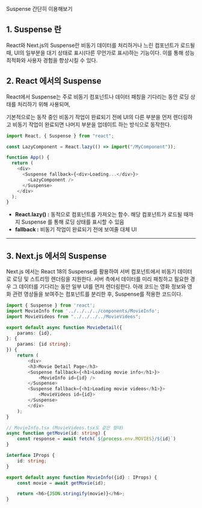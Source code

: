 Suspense 간단히 이용해보기

## 1. Suspense 란

React와 Next.js의 Suspense란 비동기 데이터를 처리하거나 느린 컴포넌트가 로드될 때, UI의 일부분을 대기 상태로 표시(다른 무언가로 표시)하는 기능이다. 이를 통해 성능 최적화와 사용자 경험을 향상시킬 수 있다.

## 2. React 에서의 Suspense

React에서 Suspense는 주로 비동기 컴포넌트나 데이터 패칭을 기다리는 동안 로딩 상태를 처리하기 위해 사용되며,

기본적으로는 동작 중인 비동기 작업이 완료되기 전에 UI의 다른 부분을 먼저 렌더링하고 비동기 작업이 완료되면 나머지 부분을 업데이트 하는 방식으로 동작한다.

```js
import React, { Suspense } from "react";

const LazyComponent = React.lazy(() => import("/MyComponent"));

function App() {
  return (
    <div>
      <Suspense fallback={<div>Loading...</div>}>
        <LazyComponent />
      </Suspense>
    </div>
  );
}
```

- **React.lazy() :** 동적으로 컴포넌트를 가져오는 함수. 해당 컴포넌트가 로드될 때까지 Suspense 를 통해 로딩 상태를 표시할 수 있음
- **fallback :** 비동기 작업이 완료되기 전에 보여줄 대체 UI

---

## 3. Next.js 에서의 Suspense

Next.js 에서는 React 18의 Suspense를 활용하여 서버 컴포넌트에서 비동기 데이터로 로딩 및 스트리밍 렌더링을 지원한다. 서버 측에서 데이터를 미리 패칭하고 필요한 경우 그 데이터를 기다리는 동안 일부 UI를 먼저 렌더링한다. 아래 코드는 영화 정보와 영화 관련 영상들을 보여주는 컴포넌트를 분리한 후, Suspense를 적용한 코드이다.

```ts
import { Suspense } from 'react';
import MovieInfo from '../../../../components/MovieInfo';
import MovieVideos from "../../../../MovieVideos";

export default async function MovieDetail({
    params: {id},
}: {
    params: {id string};
}) {
    return (
        <div>
        <h3>Movie Detail Page</h3>
        <Suspense fallback={<h1>Loading movie info</h1>}>
            <MovieInfo id={id} />
        </Suspense>
        <Suspense fallback={<h1>Loading movie videos</h1>}>
            <MovieVideos id={id}>
        </Suspense>
        </div>
    );
}

// MovieInfo.tsx (MovieVideos.tsx도 같은 형태)
async function getMovie(id: string) {
    const response = await fetch(`${process.env.MOVIES}/${id}`)
}

interface IProps {
    id: string;
}

export default async function MovieInfo({id} : IProps) {
    const movie = await getMovie(id);

    return <h6>{JSON.stringify(movie)}</h6>;
}
```
